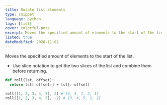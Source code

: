 ```yaml
---
title: Rotate list elements
type: snippet
language: python
tags: [list]
cover: colorful-pots
excerpt: Moves the specified amount of elements to the start of the list.
listed: true
dateModified: 2020-11-02
---
```


Moves the specified amount of elements to the start of the list.

- Use slice notation to get the two slices of the list and combine them before returning.

```py
def roll(lst, offset):
  return lst[-offset:] + lst[:-offset]

roll([1, 2, 3, 4, 5], 2) # [4, 5, 1, 2, 3]
roll([1, 2, 3, 4, 5], -2) # [3, 4, 5, 1, 2]
```
